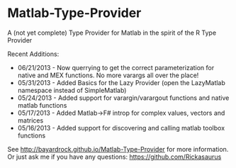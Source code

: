 Matlab-Type-Provider
====================

A (not yet complete) Type Provider for Matlab in the spirit of the R Type Provider

Recent Additions:
- 06/21/2013 - Now querrying to get the correct parameterization for native and MEX functions.  No more varargs all over the place!
- 05/31/2013 - Added Basics for the Lazy Provider (open the LazyMatlab namespace instead of SimpleMatlab)
- 05/24/2013 - Added support for varargin/varargout functions and native matlab functions
- 05/17/2013 - Added Matlab->F# introp for complex values, vectors and matrices
- 05/16/2013 - Added support for discovering and calling matlab toolbox functions

See http://bayardrock.github.io/Matlab-Type-Provider for more information.  
Or just ask me if you have any questions: https://github.com/Rickasaurus
